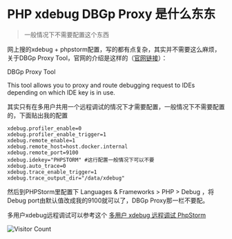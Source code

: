# PHP xdebug DBGp Proxy 是什么东东
> 一般情况下不需要配置这个东西

网上搜的xdebug + phpstorm配置，写的都有点复杂，其实并不需要这么麻烦，关于DBGp Proxy Tool，官网的介绍是这样的（[官网链接](https://xdebug.org/docs/dbgpProxy)）：

DBGp Proxy Tool   

This tool allows you to proxy and route debugging request to IDEs depending on which IDE key is in use.


其实只有在多用户共用一个远程调试的情况下才需要配置，一般情况下不需要配置的，下面贴出我的配置

```
xdebug.profiler_enable=0
xdebug.profiler_enable_trigger=1
xdebug.remote_enable=1
xdebug.remote_host=host.docker.internal
xdebug.remote_port=9100
xdebug.idekey="PHPSTORM" #这行配置一般情况下可以不要
xdebug.auto_trace=0
xdebug.trace_enable_trigger=1
xdebug.trace_output_dir="/data/xdebug"
```

然后到PHPStorm里配置下 Languages & Frameworks > PHP > Debug ，将Debug port由默认值改成我的9100就可以了，DBGp Proxy那一栏不要配。

多用户xdebug远程调试可以参考这个 [多用户 xdebug 远程调试 PhpStorm](https://developer.aliyun.com/article/655699)

![Visitor Count](https://profile-counter.glitch.me/liuyibao/count.svg)